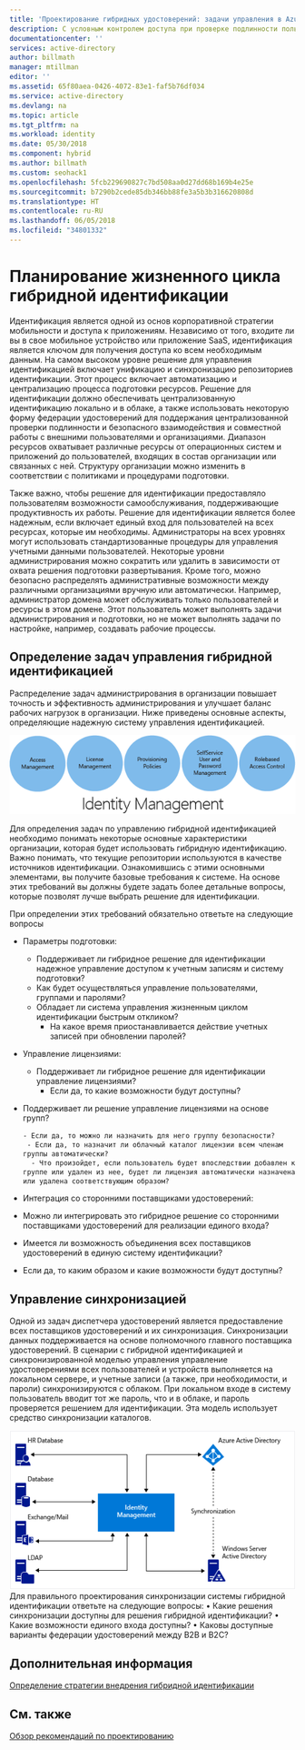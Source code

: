 ```yaml
---
title: 'Проектирование гибридных удостоверений: задачи управления в Azure | Документация Майкрософт'
description: С условным контролем доступа при проверке подлинности пользователя и перед предоставлением ему доступа к приложению Azure Active Directory проверяет определенные условия, которые вы можете выбрать. Если эти условия выполняются, пользователь проходит проверку подлинности, и ему дается доступ к приложению.
documentationcenter: ''
services: active-directory
author: billmath
manager: mtillman
editor: ''
ms.assetid: 65f80aea-0426-4072-83e1-faf5b76df034
ms.service: active-directory
ms.devlang: na
ms.topic: article
ms.tgt_pltfrm: na
ms.workload: identity
ms.date: 05/30/2018
ms.component: hybrid
ms.author: billmath
ms.custom: seohack1
ms.openlocfilehash: 5fcb229690827c7bd508aa0d27dd68b169b4e25e
ms.sourcegitcommit: b7290b2cede85db346bb88fe3a5b3b316620808d
ms.translationtype: HT
ms.contentlocale: ru-RU
ms.lasthandoff: 06/05/2018
ms.locfileid: "34801332"
---
```

# <a name="plan-for-hybrid-identity-lifecycle"></a>Планирование жизненного цикла гибридной идентификации
Идентификация является одной из основ корпоративной стратегии мобильности и доступа к приложениям. Независимо от того, входите ли вы в свое мобильное устройство или приложение SaaS, идентификация является ключом для получения доступа ко всем необходимым данным. На самом высоком уровне решение для управления идентификацией включает унификацию и синхронизацию репозиториев идентификации. Этот процесс включает автоматизацию и централизацию процесса подготовки ресурсов. Решение для идентификации должно обеспечивать централизованную идентификацию локально и в облаке, а также использовать некоторую форму федерации удостоверений для поддержания централизованной проверки подлинности и безопасного взаимодействия и совместной работы с внешними пользователями и организациями. Диапазон ресурсов охватывает различные ресурсы от операционных систем и приложений до пользователей, входящих в состав организации или связанных с ней. Структуру организации можно изменить в соответствии с политиками и процедурами подготовки.

Также важно, чтобы решение для идентификации предоставляло пользователям возможности самообслуживания, поддерживающие продуктивность их работы. Решение для идентификации является более надежным, если включает единый вход для пользователей на всех ресурсах, которые им необходимы. Администраторы на всех уровнях могут использовать стандартизованные процедуры для управления учетными данными пользователей. Некоторые уровни администрирования можно сократить или удалить в зависимости от охвата решения подготовки развертывания. Кроме того, можно безопасно распределять административные возможности между различными организациями вручную или автоматически. Например, администратор домена может обслуживать только пользователей и ресурсы в этом домене. Этот пользователь может выполнять задачи администрирования и подготовки, но не может выполнять задачи по настройке, например, создавать рабочие процессы.

## <a name="determine-hybrid-identity-management-tasks"></a>Определение задач управления гибридной идентификацией
Распределение задач администрирования в организации повышает точность и эффективность администрирования и улучшает баланс рабочих нагрузок в организации. Ниже приведены основные аспекты, определяющие надежную систему управления идентификацией.

 ![](./media/hybrid-id-design-considerations/Identity_management_considerations.png)

Для определения задач по управлению гибридной идентификацией необходимо понимать некоторые основные характеристики организации, которая будет использовать гибридную идентификацию. Важно понимать, что текущие репозитории используются в качестве источников идентификации. Ознакомившись с этими основными элементами, вы получите базовые требования к системе. На основе этих требований вы должны будете задать более детальные вопросы, которые позволят лучше выбрать решение для идентификации.  

При определении этих требований обязательно ответьте на следующие вопросы

* Параметры подготовки: 
  
  * Поддерживает ли гибридное решение для идентификации надежное управление доступом к учетным записям и систему подготовки?
  * Как будет осуществляться управление пользователями, группами и паролями?
  * Обладает ли система управления жизненным циклом идентификации быстрым откликом? 
    * На какое время приостанавливается действие учетных записей при обновлении паролей?
* Управление лицензиями: 
  
  * Поддерживает ли гибридное решение для идентификации управление лицензиями?
    * Если да, то какие возможности будут доступны?
* Поддерживает ли решение управление лицензиями на основе групп? 
  
      - Если да, то можно ли назначить для него группу безопасности? 
       - Если да, то назначит ли облачный каталог лицензии всем членам группы автоматически? 
        - Что произойдет, если пользователь будет впоследствии добавлен к группе или удален из нее, будет ли лицензия автоматически назначена или удалена соответствующим образом? 
* Интеграция со сторонними поставщиками удостоверений:
* Можно ли интегрировать это гибридное решение со сторонними поставщиками удостоверений для реализации единого входа?
* Имеется ли возможность объединения всех поставщиков удостоверений в единую систему идентификации?
* Если да, то каким образом и какие возможности будут доступны?

## <a name="synchronization-management"></a>Управление синхронизацией
Одной из задач диспетчера удостоверений является предоставление всех поставщиков удостоверений и их синхронизация. Синхронизации данных поддерживается на основе полномочного главного поставщика удостоверений. В сценарии с гибридной идентификацией и синхронизированной моделью управления управление удостоверениями всех пользователей и устройств выполняется на локальном сервере, и учетные записи (а также, при необходимости, и пароли) синхронизируются с облаком. При локальном входе в систему пользователь вводит тот же пароль, что и в облаке, и пароль проверяется решением для идентификации. Эта модель использует средство синхронизации каталогов.

![](./media/hybrid-id-design-considerations/Directory_synchronization.png) Для правильного проектирования синхронизации системы гибридной идентификации ответьте на следующие вопросы: •   Какие решения синхронизации доступны для решения гибридной идентификации?
•   Какие возможности единого входа доступны?
•   Каковы доступные варианты федерации удостоверений между B2B и B2C?

## <a name="next-steps"></a>Дополнительная информация
[Определение стратегии внедрения гибридной идентификации](active-directory-hybrid-identity-design-considerations-lifecycle-adoption-strategy.md)

## <a name="see-also"></a>См. также
[Обзор рекомендаций по проектированию](active-directory-hybrid-identity-design-considerations-overview.md)

